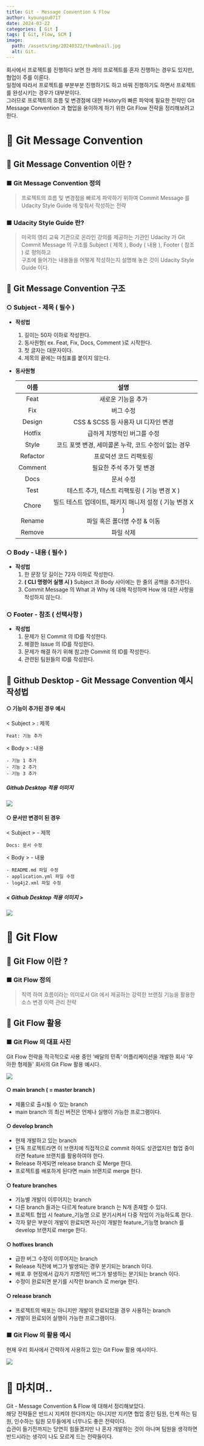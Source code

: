 ```yaml
---
title: Git - Message Convention & Flow
author: kyoungsu0717
date: 2024-03-22
categories: [ Git ]
tags: [ Git, Flow, SCM ]
image:
  path: /assets/img/20240322/thumbnail.jpg
  alt: Git.
---
```


회사에서 프로젝트를 진행하다 보면 한 개의 프로젝트를 혼자 진행하는 경우도 있지만, 협업이 주를 이룬다. <br>
일정에 따라서 프로젝트를 부분부분 진행하기도 하고 바꿔 진행하기도 하면서 프로젝트를 완성시키는 경우가 대부분이다.<br>
그러므로 프로젝트의 흐름 및 변경점에 대한 History의 빠른 파악에 필요한 전략인 Git Message Convention 과 협업을 용이하게 하기 위한 Git Flow 전략을 정리해보려고 한다.

# 🚩 Git Message Convention

## 📝 Git Message Convention 이란 ?

### ■ Git Message Convention 정의

> 프로젝트의 흐름 및 변경점을 빠르게 파악하기 위하여 Commit Message 를 Udacity Style Guide 에 맞춰서 작성하는 전략

### ■ Udacity Style Guide 란?

> 미국의 영리 교육 기관으로 온라인 강의를 제공하는 기관인 Udacity 가 Git Commit Message 의 구조를 Subject ( 제목 ), Body ( 내용 ), Footer ( 참조 ) 로
> 정의하고 <br>
> 구조에 들어가는 내용들을 어떻게 작성하는지 설명해 놓은 것이 Udacity Style Guide 이다.

## 📝 Git Message Convention 구조

### ○ Subject - 제목 **( 필수 )**

* **작성법**
  1. 길이는 50자 이하로 작성한다.
  2. 동사원형( ex. Feat, Fix, Docs, Comment )로 시작한다.
  3. 첫 글자는 대문자이다.
  4. 제목의 끝에는 마침표를 붙이지 않는다.


* **동사원형**

  |    이름    |                 설명                  |
  |:--------:|:-----------------------------------:|
  |   Feat   |             새로운 기능을 추가              |
  |   Fix    |                버그 수정                |
  |  Design  |     CSS & SCSS 등 사용자 UI 디자인 변경      |
  |  Hotfix  |           급하게 치명적인 버그를 수정           |
  |  Style   |   코드 포맷 변경, 세미콜론 누락, 코드 수정이 없는 경우   |
  | Refactor |            프로덕션 코드 리팩토링             |
  | Comment  |           필요한 주석 추가 및 변경            |
  |   Docs   |                문서 수정                |
  |   Test   |    테스트 추가, 테스트 리팩토링 ( 기능 변경 X )     |
  |  Chore   | 빌드 테스트 업데이트, 패키지 매니저 설정 ( 기능 변경 X ) |
  |  Rename  |          파일 혹은 폴더명 수정 & 이동          |
  |  Remove  |                파일 삭제                |

### ○ Body - 내용  **( 필수 )**

* **작성법**
  1. 한 문장 당 길이는 72자 이하로 작성한다.
  2. **( CLI 명령어 실행 시 )** Subject 과 Body 사이에는 한 줄의 공백을 추가한다.
  3. Commit Message 의 What 과 Why 에 대해 작성하며 How 에 대한 사항을 작성하지 않는다.

### ○ Footer - 참조 **( 선택사항 )**

* **작성법**
  1. 문제가 된 Commit 의 ID를 작성한다.
  2. 해결한 Issue 의 ID를 작성한다.
  3. 문제가 해결 하기 위해 참고한 Commit 의 ID를 작성한다.
  4. 관련된 팀원들의 ID를 작성한다.

## 📝 Github Desktop - Git Message Convention 예시 작성법

#### ○ 기능이 추가된 경우 예시

< Subject > : 제목 <br>

```
Feat: 기능 추가
```

< Body > : 내용 <br>

```
- 기능 1 추가
- 기능 2 추가
- 기능 3 추가
```

##### Github Desktop 적용 이미지

![](assets/img/20240322/기능추가01.jpg)

#### ○ 문서만 변경이 된 경우

< Subject > - 제목 <br>

```
Docs: 문서 수정
```

< Body > - 내용 <br>

```
- README.md 파일 수정
- application.yml 파일 수정
- log4j2.xml 파일 수정
```

##### < Github Desktop 적용 이미지 >

![](assets/img/20240322/문서수정01.jpg)

# 🚩 Git Flow

## 📝 Git Flow 이란 ?

### ■ Git Flow 정의

> 직역 하여 흐름이라는 의미로서 Git 에서 제공하는 강력한 브랜칭 기능을 활용한 소스 변경 이력 관리 전략

## 📝 Git Flow 활용

### ■ Git Flow 의 대표 사진

Git Flow 전략을 적극적으로 사용 중인 '배달의 민족' 어플리케이션을 개발한 회사 '우아한 형제들' 회사의 Git Flow 활용 예시다.

![](assets/img/20240322/GitFlow-Ex01.jpg)

#### ○ main branch ( = master branch )

* 제품으로 출시될 수 있는 branch
* main branch 의 최신 버전은 언제나 실행이 가능한 프로그램이다.

#### ○ develop branch

* 현재 개발하고 있는 branch
* 단독 프로젝트라면 이 브랜치에 직접적으로 commit 하여도 상관없지만 협업 중이라면 feature 브랜치를 활용하여야 한다.
* Release 하게되면 release branch 로 Merge 한다.
* 프로젝트를 배포하게 된다면 main 브랜치로 merge 한다.

#### ○ feature branches

* 기능별 개발이 이루어지는 branch
* 다른 branch 들과는 다르게 feature branch 는 N개 존재할 수 있다.
* 프로젝트 협업 시 feature_기능명 으로 분기시켜서 다중 작업이 가능하도록 한다.
* 각자 맡은 부분이 개발이 완료되면 자신이 개발한 feature_기능명 branch 를 develop 브랜치로 merge 한다.

#### ○ hotfixes branch

* 급한 버그 수정이 이루어지는 branch
* Release 직전에 버그가 발생되는 경우 분기되는 branch 이다.
* 배포 후 현장에서 갑자기 치명적인 버그가 발생하는 분기되는 branch 이다.
* 수정이 완료되면 분기를 시작한 branch 로 merge 한다.

#### ○ release branch

* 프로젝트의 배포는 아니지만 개발이 완료되었을 경우 사용하는 branch
* 개발이 완료되어 실행이 가능한 프로그램이다.

### ■ Git Flow 의 활용 예시

현재 우리 회사에서 간략하게 사용하고 있는 Git Flow 활용 예시이다.

![](assets/img/20240322/GitFlow-Ex02.jpg)

# 🚩 마치며..

Git - Message Convention & Flow 에 대해서 정리해보았다. <br>
해당 전략들은 반드시 지켜야 한다까지는 아니지만 지키면 협업 중인 팀원, 인계 하는 팀원, 인수하는 팀원 모두들에게 너무나도 좋은 전략이다. <br>
습관이 들기전까지는 당연히 힘들겠지만 나 혼자 개발하는 것이 아니며 팀원을 생각하면 반드시라는 생각이 나도 모르게 드는 전략들이다. 
